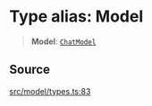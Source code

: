 # Type alias: Model

> **Model**: [`ChatModel`](../../../../../classes/ChatModel.md)

## Source

[src/model/types.ts:83](https://github.com/dexaai/llm-tools/blob/eeaf162/src/model/types.ts#L83)

